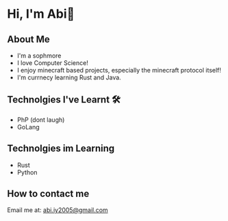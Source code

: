# Hi, I'm Abi👋

## About Me
 - I'm a sophmore 
 - I love Computer Science!
 - I enjoy minecraft based projects, especially the minecraft protocol itself!
 - I'm currnecy learning Rust and Java.

## Technolgies I've Learnt 🛠️
 - PhP (dont laugh)
 - GoLang

## Technolgies im Learning
 - Rust
 - Python

## How to contact me
 Email me at: abi.iy2005@gmail.com
<!---
AbiMekuriya/AbiMekuriya is a ✨ special ✨ repository because its `README.md` (this file) appears on your GitHub profile.
You can click the Preview link to take a look at your changes.
--->
